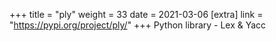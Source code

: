 +++
title = "ply"
weight = 33
date = 2021-03-06
[extra]
link = "https://pypi.org/project/ply/"
+++
Python library - Lex & Yacc

